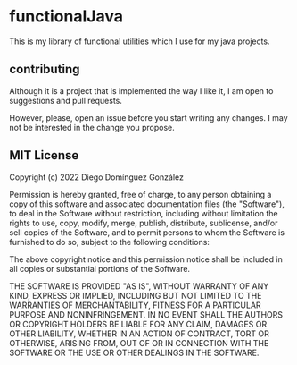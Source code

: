 # functionalJava

This is my library of functional utilities which I use for my java projects.

## contributing

Although it is a project that is implemented the way I like it, I am open to suggestions and pull requests.

However, please, open an issue before you start writing any changes. I may not be interested in the change you propose.

## MIT License

Copyright (c) 2022 Diego Domínguez González

Permission is hereby granted, free of charge, to any person obtaining a copy
of this software and associated documentation files (the "Software"), to deal
in the Software without restriction, including without limitation the rights
to use, copy, modify, merge, publish, distribute, sublicense, and/or sell
copies of the Software, and to permit persons to whom the Software is
furnished to do so, subject to the following conditions:

The above copyright notice and this permission notice shall be included in all
copies or substantial portions of the Software.

THE SOFTWARE IS PROVIDED "AS IS", WITHOUT WARRANTY OF ANY KIND, EXPRESS OR
IMPLIED, INCLUDING BUT NOT LIMITED TO THE WARRANTIES OF MERCHANTABILITY,
FITNESS FOR A PARTICULAR PURPOSE AND NONINFRINGEMENT. IN NO EVENT SHALL THE
AUTHORS OR COPYRIGHT HOLDERS BE LIABLE FOR ANY CLAIM, DAMAGES OR OTHER
LIABILITY, WHETHER IN AN ACTION OF CONTRACT, TORT OR OTHERWISE, ARISING FROM,
OUT OF OR IN CONNECTION WITH THE SOFTWARE OR THE USE OR OTHER DEALINGS IN THE
SOFTWARE.

